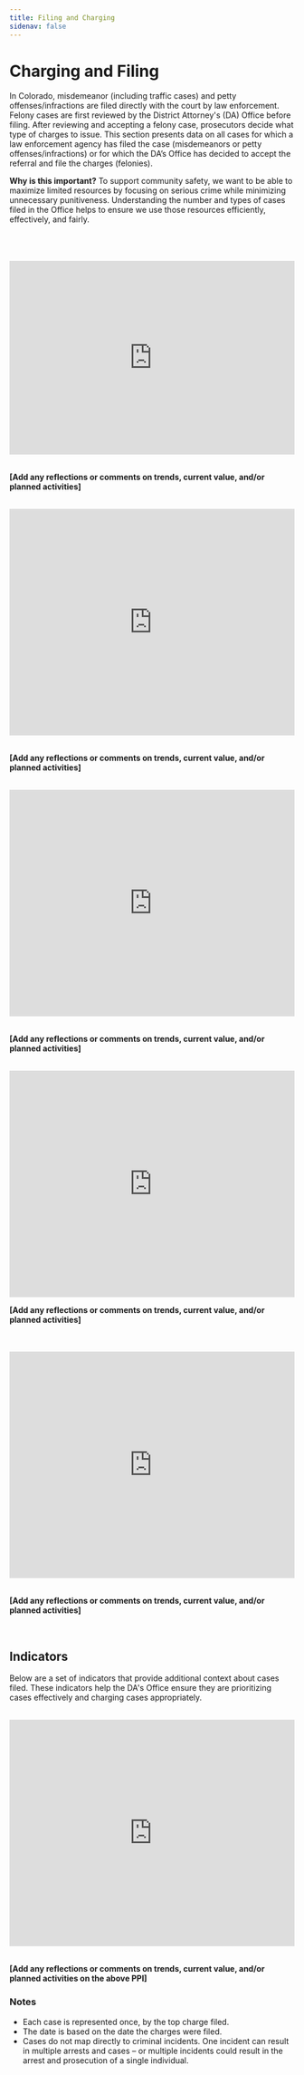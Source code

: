```yaml
---
title: Filing and Charging
sidenav: false
---
```

# Charging and Filing

In Colorado, misdemeanor (including traffic cases) and petty offenses/infractions are filed directly with the court by law enforcement. Felony cases are first reviewed by the District Attorney's (DA) Office before filing. After reviewing and accepting a felony case, prosecutors decide what type of charges to issue. This section presents data on all cases for which a law enforcement agency has filed the case (misdemeanors or petty offenses/infractions) or for which the DA’s Office has decided to accept the referral and file the charges (felonies). 

**Why is this important?** To support community safety, we want to be able to maximize limited resources by focusing on serious crime while minimizing unnecessary punitiveness. Understanding the number and types of cases filed in the Office helps to ensure we use those resources efficiently, effectively, and fairly.

<br>

<br>

<br>

<iframe title="Cases Filed" aria-label="Table" id="datawrapper-chart-9gn81" src="https://datawrapper.dwcdn.net/9gn81/" scrolling="no" frameborder="0" style="width: 0; min-width: 100% !important; border: none;" height="342"></iframe><script type="text/javascript">!function(){"use strict";window.addEventListener("message",(function(e){if(void 0!==e.data["datawrapper-height"]){var t=document.querySelectorAll("iframe");for(var a in e.data["datawrapper-height"])for(var r=0;r<t.length;r++){if(t[r].contentWindow===e.source)t[r].style.height=e.data["datawrapper-height"][a]+"px"}}}))}(); </script> <br>

<br>

**\[Add any reflections or comments on trends, current value, and/or planned activities]**

<br>

<iframe title="Number of Cases Filed, by Year" aria-label="Interactive line chart" id="datawrapper-chart-O3cnm" src="https://datawrapper.dwcdn.net/O3cnm/" scrolling="no" frameborder="0" style="width: 0; min-width: 100% !important; border: none;" height="400"></iframe><script type="text/javascript">!function(){"use strict";window.addEventListener("message",(function(e){if(void 0!==e.data["datawrapper-height"]){var t=document.querySelectorAll("iframe");for(var a in e.data["datawrapper-height"])for(var r=0;r<t.length;r++){if(t[r].contentWindow===e.source)t[r].style.height=e.data["datawrapper-height"][a]+"px"}}}))}(); </script>  <br>

<br>

**\[Add any reflections or comments on trends, current value, and/or planned activities]**

<br>

<iframe title="Number of Cases Filed, by Charge Level" aria-label="Interactive line chart" id="datawrapper-chart-896vL" src="https://datawrapper.dwcdn.net/896vL/" scrolling="no" frameborder="0" style="width: 0; min-width: 100% !important; border: none;" height="400"></iframe><script type="text/javascript">!function(){"use strict";window.addEventListener("message",(function(e){if(void 0!==e.data["datawrapper-height"]){var t=document.querySelectorAll("iframe");for(var a in e.data["datawrapper-height"])for(var r=0;r<t.length;r++){if(t[r].contentWindow===e.source)t[r].style.height=e.data["datawrapper-height"][a]+"px"}}}))}(); </script> <br>

<br>

**\[Add any reflections or comments on trends, current value, and/or planned activities]**

<br>

<iframe title="Number of Cases Filed, by Quarter" aria-label="Interactive line chart" id="datawrapper-chart-Lumtt" src="https://datawrapper.dwcdn.net/Lumtt/" scrolling="no" frameborder="0" style="width: 0; min-width: 100% !important; border: none;" height="400"></iframe><script type="text/javascript">!function(){"use strict";window.addEventListener("message",(function(e){if(void 0!==e.data["datawrapper-height"]){var t=document.querySelectorAll("iframe");for(var a in e.data["datawrapper-height"])for(var r=0;r<t.length;r++){if(t[r].contentWindow===e.source)t[r].style.height=e.data["datawrapper-height"][a]+"px"}}}))}();
</script>

<br>

**\[Add any reflections or comments on trends, current value, and/or planned activities]**

<br>

<br>

<iframe title="Number of Cases Filed, by Charge Type" aria-label="Column Chart" id="datawrapper-chart-RJG3K" src="https://datawrapper.dwcdn.net/RJG3K/" scrolling="no" frameborder="0" style="width: 0; min-width: 100% !important; border: none;" height="400"></iframe><script type="text/javascript">!function(){"use strict";window.addEventListener("message",(function(e){if(void 0!==e.data["datawrapper-height"]){var t=document.querySelectorAll("iframe");for(var a in e.data["datawrapper-height"])for(var r=0;r<t.length;r++){if(t[r].contentWindow===e.source)t[r].style.height=e.data["datawrapper-height"][a]+"px"}}}))}(); </script> <br>

<br>

**\[Add any reflections or comments on trends, current value, and/or planned activities]**

<br>

## Indicators

Below are a set of indicators that provide additional context about cases filed. These indicators help the DA's Office ensure they are prioritizing cases effectively and charging cases appropriately.

<br>

<iframe title="PPI 2.3 Prioritizing Cases with the Greatest Public Safety Returns" aria-label="Interactive line chart" id="datawrapper-chart-oonrF" src="https://datawrapper.dwcdn.net/oonrF/" scrolling="no" frameborder="0" style="width: 0; min-width: 100% !important; border: none;" height="400"></iframe><script type="text/javascript">!function(){"use strict";window.addEventListener("message",(function(e){if(void 0!==e.data["datawrapper-height"]){var t=document.querySelectorAll("iframe");for(var a in e.data["datawrapper-height"])for(var r=0;r<t.length;r++){if(t[r].contentWindow===e.source)t[r].style.height=e.data["datawrapper-height"][a]+"px"}}}))}();
</script> <br>

<br>

**\[Add any reflections or comments on trends, current value, and/or planned activities on the above PPI]**

### Notes 

* Each case is represented once, by the top charge filed. 
* The date is based on the date the charges were filed. 
* Cases do not map directly to criminal incidents. One incident can result in multiple arrests and cases – or multiple incidents could result in the arrest and prosecution of a single individual.